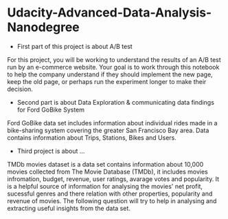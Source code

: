 # Udacity-Advanced-Data-Analysis-Nanodegree

* First part of this project is about A/B test

For this project, you will be working to understand the results of an A/B test run by an e-commerce website. Your goal is to work through this notebook to help the company understand if they should implement the new page, keep the old page, or perhaps run the experiment longer to make their decision.

* Second part is about Data Exploration & communicating data findings for Ford GoBike System 

Ford GoBike data set includes information about individual rides made in a bike-sharing system covering the greater San Francisco Bay area. Data contains information about Trips, Stations, Bikes and Users.

* Third project is about ...

TMDb movies dataset is a data set contains information about 10,000 movies collected from The Movie Database (TMDb), it includes movies infromation, budget, revenue, user ratings, avarage votes and popularity. It is a helpful source of information for analysing the movies' net profit, sucessful genres and there relation with other properties, popularity and revenue of movies. The following question will try to help in analysing and extracting useful insights from the data set.

